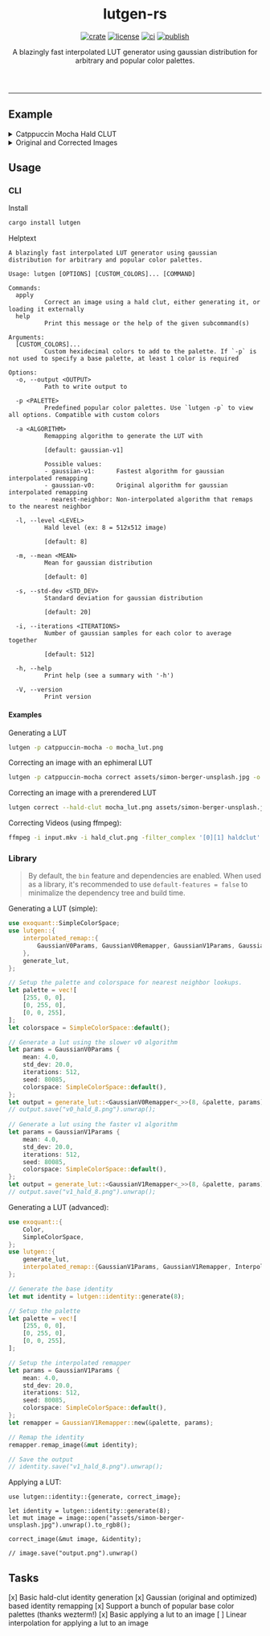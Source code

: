 <header>
    <h1 align="center">lutgen-rs</h1>
    <p align="center">
        <a href="https://crates.io/crates/lutgen"><img alt="crate" src="https://img.shields.io/crates/v/lutgen?style=for-the-badge" /></a>
        <a href="./LICENSE"><img alt="license" src="https://img.shields.io/badge/license-MIT-blue?style=for-the-badge" /></a>
        <a href="https://github.com/ozwaldorf/lutgen-rs/actions/workflows/rust.yml"><img alt="ci" src="https://img.shields.io/github/actions/workflow/status/ozwaldorf/lutgen-rs/rust.yml?label=CI&style=for-the-badge" /></a>
        <a href="https://github.com/ozwaldorf/lutgen-rs/actions/workflows/publish.yml"><img alt="publish" src="https://img.shields.io/github/actions/workflow/status/ozwaldorf/lutgen-rs/publish.yml?label=Publish&style=for-the-badge" /></a>
    </p>
    <p align="center">
        A blazingly fast interpolated LUT generator using gaussian distribution for arbitrary and popular color palettes.
    </p>
</header>

---

## Example

<details>
    <summary>Catppuccin Mocha Hald CLUT</summary>
    <img src="https://github.com/ozwaldorf/lutgen-rs/assets/8976745/d7eee751-5a3d-407f-9052-d16e28369635" />
</details>
<details>
    <summary>Original and Corrected Images</summary>
    <img src="https://github.com/ozwaldorf/lutgen-rs/assets/8976745/76d5beaa-6ef8-4dec-8188-eeb56612df52" />
    <img src="https://github.com/ozwaldorf/lutgen-rs/assets/8976745/61a37d40-9423-419f-8199-5b24197e5485" />
</details>

## Usage

### CLI

Install

```bash
cargo install lutgen
```

Helptext

```text
A blazingly fast interpolated LUT generator using gaussian distribution for arbitrary and popular color palettes.

Usage: lutgen [OPTIONS] [CUSTOM_COLORS]... [COMMAND]

Commands:
  apply
          Correct an image using a hald clut, either generating it, or loading it externally
  help
          Print this message or the help of the given subcommand(s)

Arguments:
  [CUSTOM_COLORS]...
          Custom hexidecimal colors to add to the palette. If `-p` is not used to specify a base palette, at least 1 color is required

Options:
  -o, --output <OUTPUT>
          Path to write output to

  -p <PALETTE>
          Predefined popular color palettes. Use `lutgen -p` to view all options. Compatible with custom colors

  -a <ALGORITHM>
          Remapping algorithm to generate the LUT with
          
          [default: gaussian-v1]

          Possible values:
          - gaussian-v1:      Fastest algorithm for gaussian interpolated remapping
          - gaussian-v0:      Original algorithm for gaussian interpolated remapping
          - nearest-neighbor: Non-interpolated algorithm that remaps to the nearest neighbor

  -l, --level <LEVEL>
          Hald level (ex: 8 = 512x512 image)
          
          [default: 8]

  -m, --mean <MEAN>
          Mean for gaussian distribution
          
          [default: 0]

  -s, --std-dev <STD_DEV>
          Standard deviation for gaussian distribution
          
          [default: 20]

  -i, --iterations <ITERATIONS>
          Number of gaussian samples for each color to average together
          
          [default: 512]

  -h, --help
          Print help (see a summary with '-h')

  -V, --version
          Print version
```

#### Examples

Generating a LUT

```bash
lutgen -p catppuccin-mocha -o mocha_lut.png
```

Correcting an image with an ephimeral LUT

```bash
lutgen -p catppuccin-mocha correct assets/simon-berger-unsplash.jpg -o mocha_version.png
```

Correcting an image with a prerendered LUT

```bash
lutgen correct --hald-clut mocha_lut.png assets/simon-berger-unsplash.jpg
```

Correcting Videos (using ffmpeg):

```bash
ffmpeg -i input.mkv -i hald_clut.png -filter_complex '[0][1] haldclut' output.mp4
```

### Library

> By default, the `bin` feature and dependencies are enabled.
> When used as a library, it's recommended to use `default-features = false` to minimalize the dependency tree and build time.

Generating a LUT (simple):

```rust
use exoquant::SimpleColorSpace;
use lutgen::{
    interpolated_remap::{
        GaussianV0Params, GaussianV0Remapper, GaussianV1Params, GaussianV1Remapper
    },
    generate_lut,
};

// Setup the palette and colorspace for nearest neighbor lookups.
let palette = vec![
    [255, 0, 0],
    [0, 255, 0],
    [0, 0, 255],
];
let colorspace = SimpleColorSpace::default();

// Generate a lut using the slower v0 algorithm
let params = GaussianV0Params {
    mean: 4.0,
    std_dev: 20.0,
    iterations: 512,
    seed: 80085,
    colorspace: SimpleColorSpace::default(),
};
let output = generate_lut::<GaussianV0Remapper<_>>(8, &palette, params);
// output.save("v0_hald_8.png").unwrap();
    
// Generate a lut using the faster v1 algorithm
let params = GaussianV1Params {
    mean: 4.0,
    std_dev: 20.0,
    iterations: 512,
    seed: 80085,
    colorspace: SimpleColorSpace::default(),
};
let output = generate_lut::<GaussianV1Remapper<_>>(8, &palette, params);
// output.save("v1_hald_8.png").unwrap();
```

Generating a LUT (advanced):

```rust
use exoquant::{
    Color,
    SimpleColorSpace,
};
use lutgen::{
    generate_lut,
    interpolated_remap::{GaussianV1Params, GaussianV1Remapper, InterpolatedRemapper},
};

// Generate the base identity
let mut identity = lutgen::identity::generate(8);

// Setup the palette
let palette = vec![
    [255, 0, 0],
    [0, 255, 0],
    [0, 0, 255],
];

// Setup the interpolated remapper
let params = GaussianV1Params {
    mean: 4.0,
    std_dev: 20.0,
    iterations: 512,
    seed: 80085,
    colorspace: SimpleColorSpace::default(),
};
let remapper = GaussianV1Remapper::new(&palette, params);

// Remap the identity
remapper.remap_image(&mut identity);

// Save the output
// identity.save("v1_hald_8.png").unwrap();
```

Applying a LUT:


```rust,ignore
use lutgen::identity::{generate, correct_image};

let identity = lutgen::identity::generate(8);
let mut image = image::open("assets/simon-berger-unsplash.jpg").unwrap().to_rgb8();

correct_image(&mut image, &identity);

// image.save("output.png").unwrap()
```

## Tasks

[x] Basic hald-clut identity generation
[x] Gaussian (original and optimized) based identity remapping
[x] Support a bunch of popular base color palettes (thanks wezterm!)
[x] Basic applying a lut to an image
[ ] Linear interpolation for applying a lut to an image
